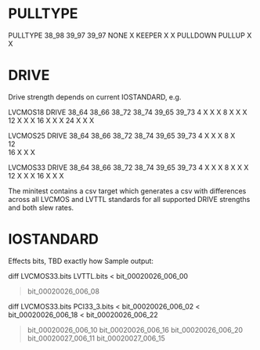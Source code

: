 # PULLTYPE

PULLTYPE    38_98   39_97  39_97
NONE                  X
KEEPER       X        X
PULLDOWN
PULLUP       X        	     X


# DRIVE

Drive strength depends on current IOSTANDARD, e.g.

LVCMOS18
DRIVE     38_64    38_66    38_72    38_74    39_65    39_73
4           X        X                                   X
8                    X        X                 X
12                   X        X                 X
16          X        X                          X
24                            X        X        X

LVCMOS25
DRIVE     38_64    38_66    38_72    38_74    39_65    39_73
4           X        X                                   X
8                             X                 
12                                            
16                                     X        X        X

LVCMOS33
DRIVE     38_64    38_66    38_72    38_74    39_65    39_73
4           X        X                                   X
8                    X        X                 X
12          X        X                          X
16          X                          X                 X

The minitest contains a csv target which generates a csv with differences across all LVCMOS and LVTTL standards for all supported DRIVE strengths and both slew rates.

# IOSTANDARD

Effects bits, TBD exactly how
Sample output:

diff LVCMOS33.bits LVTTL.bits
< bit_00020026_006_00
> bit_00020026_006_08

diff LVCMOS33.bits PCI33_3.bits
< bit_00020026_006_02
< bit_00020026_006_18
< bit_00020026_006_22
> bit_00020026_006_10
> bit_00020026_006_16
> bit_00020026_006_20
> bit_00020027_006_11
> bit_00020027_006_15

